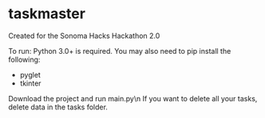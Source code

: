 # taskmaster
Created for the Sonoma Hacks Hackathon 2.0


To run: Python 3.0+ is required.
You may also need to pip install the following: 
- pyglet
- tkinter

Download the project and run main.py\n
If you want to delete all your tasks, delete data in the tasks folder.

